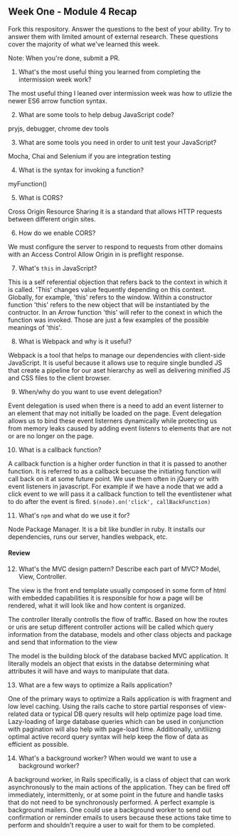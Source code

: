 ## Week One - Module 4 Recap

Fork this respository. Answer the questions to the best of your ability. Try to answer them with limited amount of external research. These questions cover the 
majority of what we've learned this week. 

Note: When you're done, submit a PR. 

1. What's the most useful thing you learned from completing the intermission week work?

The most useful thing I leaned over intermission week was how to utlizie the newer ES6 arrow function syntax.

2. What are some tools to help debug JavaScript code?

pryjs, debugger, chrome dev tools

3. What are some tools you need in order to unit test your JavaScript?

Mocha, Chai and Selenium if you are integration testing

4. What is the syntax for invoking a function?

myFunction()

5. What is CORS?

Cross Origin Resource Sharing it is a standard that allows HTTP requests between different origin sites.

6. How do we enable CORS?

We must configure the server to respond to requests from other domains with an Access Control Allow Origin in is preflight response.

7. What's `this` in JavaScript?

This is a self referential objection that refers back to the context in which it is called. 'This' changes value fequently depending on this context.
Globally, for example, 'this' refers to the window. Within a constructor function 'this' refers to the new object that will be instantiated by the
contructor. In an Arrow function 'this' will refer to the conext in which the function was invoked. Those are just a few examples of the possible
meanings of 'this'.

8. What is Webpack and why is it useful?

Webpack is a tool that helps to manage our dependencies with client-side JavaScript. It is useful because it allows use to require single bundled
JS that create a pipeline for our aset hierarchy as well as delivering minified JS and CSS files to the client browser.

9. When/why do you want to use event delegation?

Event delegation is used when there is a need to add an event listerner to an element that may not initially be loaded on the page. Event delegation
allows us to bind these event listerners dynamically while protecting us from memory leaks caused by adding event listenrs to elements that are
not or are no longer on the page.

10. What is a callback function?

A callback function is a higher order function in that it is passed to another function. It is referred to as a callback becuase the initiating
function will call back on it at some future point. We use them often in jQuery or with event listeners in javascript. For example if we have a 
node that we add a click event to we will pass it a callback function to tell the eventlistener what to do after the event is fired. 
```$(node).on('click', callBackFunction)```

11. What's `npm` and what do we use it for?

Node Package Manager. It is a bit like bundler in ruby. It installs our dependencies, runs our server, handles webpack, etc.

#### Review  

12. What's the MVC design pattern? Describe each part of MVC?
Model, View, Controller.

The view is the front end template usually composed in some form of html with embedded capabilities it is responsible for how a page will be 
rendered, what it will look like and how content is organized.

The controller literally controlls the flow of traffic. Based on how the routes or uris are setup different controller actions will be called 
which query information from the database, models and other class objects and package and send that information to the view

The model is the building block of the database backed MVC application. It literally models an object that exists in the databse determining 
what attributes it will have and ways to manipulate that data.

13. What are a few ways to optimize a Rails application?

One of the primary ways to optimize a Rails application is with fragment and low level caching. Using the rails cache to store partial responses 
of view-related data or typical DB query results will help optimize page load time. Lazy-loading of large database queries which can be used in conjunction with pagination
will also help with page-load time. Additionally, unitliizng optimal active record query syntax will help keep the flow of data as efficient as possible.

14. What's a background worker? When would we want to use a background worker?

A background worker, in Rails specifically, is a class of object that can work asynchronously to the main actions of the application. 
They can be fired off immediately, intermittenly, or at some point in the future and handle tasks that do not need to be synchronously 
performed. A perfect example is background mailers. One could use a background worker to send out confirmation or reminder emails to users 
because these actions take time to perform and shouldn't require a user to wait for them to be completed.

